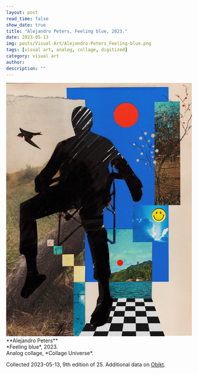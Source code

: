 ```yaml
---
layout: post
read_time: false
show_date: true
title: "Alejandro Peters, Feeling blue, 2023."
date: 2023-05-13
img: posts/Visual-Art/Alejandro-Peters_Feeling-blue.png
tags: [visual art, analog, collage, digitized]
category: visual art
author: 
description: ""
---
```


<img src='./assets/img/posts/Visual-Art/Alejandro-Peters_Feeling-blue.png'>

<br>
**Alejandro Peters**
<br>*Feeling blue*, 2023.
<br>Analog collage, *Collage Universe*.

 <div class="page-separator"></div>

Collected 2023-05-13, 9th edition of 25. Additional data on [Objkt](https://objkt.com/tokens/KT1UbbHLoEVW2kf5PVe12CGTFiwsU2qB4QBy/2).
